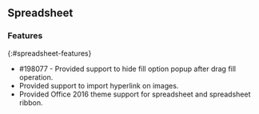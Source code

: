 ## Spreadsheet

### Features
{:#spreadsheet-features}

* \#198077 - Provided support to hide fill option popup after drag fill operation.
* Provided support to import hyperlink on images.
* Provided Office 2016 theme support for spreadsheet and spreadsheet ribbon.
